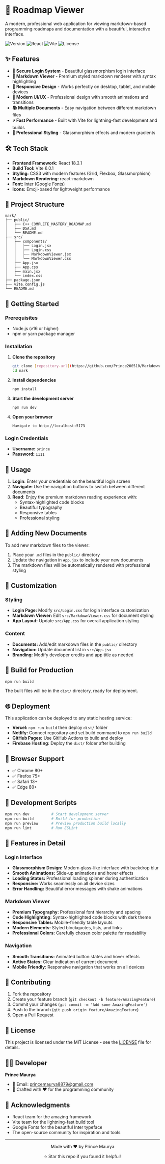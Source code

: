 # 🚀 Roadmap Viewer

A modern, professional web application for viewing markdown-based programming roadmaps and documentation with a beautiful, interactive interface.

![Version](https://img.shields.io/badge/version-1.0.0-blue.svg)
![React](https://img.shields.io/badge/React-18.3.1-61dafb.svg)
![Vite](https://img.shields.io/badge/Vite-6.0.1-646cff.svg)
![License](https://img.shields.io/badge/license-MIT-green.svg)

## ✨ Features

- **🔐 Secure Login System** - Beautiful glassmorphism login interface
- **📖 Markdown Viewer** - Premium styled markdown renderer with syntax highlighting
- **📱 Responsive Design** - Works perfectly on desktop, tablet, and mobile devices
- **🎨 Modern UI/UX** - Professional design with smooth animations and transitions
- **📚 Multiple Documents** - Easy navigation between different markdown files
- **⚡ Fast Performance** - Built with Vite for lightning-fast development and builds
- **🌙 Professional Styling** - Glassmorphism effects and modern gradients

## 🛠️ Tech Stack

- **Frontend Framework:** React 18.3.1
- **Build Tool:** Vite 6.0.1
- **Styling:** CSS3 with modern features (Grid, Flexbox, Glassmorphism)
- **Markdown Rendering:** react-markdown
- **Font:** Inter (Google Fonts)
- **Icons:** Emoji-based for lightweight performance

## 📁 Project Structure

```
mark/
├── public/
│   ├── C++_COMPLETE_MASTERY_ROADMAP.md
│   ├── DSA.md
│   └── README.md
├── src/
│   ├── components/
│   │   ├── Login.jsx
│   │   ├── Login.css
│   │   ├── MarkdownViewer.jsx
│   │   └── MarkdownViewer.css
│   ├── App.jsx
│   ├── App.css
│   ├── main.jsx
│   └── index.css
├── package.json
├── vite.config.js
└── README.md
```

## 🚀 Getting Started

### Prerequisites

- Node.js (v16 or higher)
- npm or yarn package manager

### Installation

1. **Clone the repository**
   ```bash
   git clone [repository-url](https://github.com/Prince200510/Markdown.git)
   cd mark
   ```

2. **Install dependencies**
   ```bash
   npm install
   ```

3. **Start the development server**
   ```bash
   npm run dev
   ```

4. **Open your browser**
   ```
   Navigate to http://localhost:5173
   ```

### Login Credentials

- **Username:** `prince`
- **Password:** `1111`

## 📖 Usage

1. **Login:** Enter your credentials on the beautiful login screen
2. **Navigate:** Use the navigation buttons to switch between different documents
3. **Read:** Enjoy the premium markdown reading experience with:
   - Syntax-highlighted code blocks
   - Beautiful typography
   - Responsive tables
   - Professional styling

## 📄 Adding New Documents

To add new markdown files to the viewer:

1. Place your `.md` files in the `public/` directory
2. Update the navigation in `App.jsx` to include your new documents
3. The markdown files will be automatically rendered with professional styling

## 🎨 Customization

### Styling
- **Login Page:** Modify `src/Login.css` for login interface customization
- **Markdown Viewer:** Edit `src/MarkdownViewer.css` for document styling
- **App Layout:** Update `src/App.css` for overall application styling

### Content
- **Documents:** Add/edit markdown files in the `public/` directory
- **Navigation:** Update document list in `src/App.jsx`
- **Branding:** Modify developer credits and app title as needed

## 🚀 Build for Production

```bash
npm run build
```

The built files will be in the `dist/` directory, ready for deployment.

## 🌐 Deployment

This application can be deployed to any static hosting service:

- **Vercel:** `npm run build` then deploy `dist/` folder
- **Netlify:** Connect repository and set build command to `npm run build`
- **GitHub Pages:** Use GitHub Actions to build and deploy
- **Firebase Hosting:** Deploy the `dist/` folder after building

## 📱 Browser Support

- ✅ Chrome 80+
- ✅ Firefox 75+
- ✅ Safari 13+
- ✅ Edge 80+

## 🔧 Development Scripts

```bash
npm run dev          # Start development server
npm run build        # Build for production
npm run preview      # Preview production build locally
npm run lint         # Run ESLint
```

## 🎯 Features in Detail

### Login Interface
- **Glassmorphism Design:** Modern glass-like interface with backdrop blur
- **Smooth Animations:** Slide-up animations and hover effects
- **Loading States:** Professional loading spinner during authentication
- **Responsive:** Works seamlessly on all device sizes
- **Error Handling:** Beautiful error messages with shake animations

### Markdown Viewer
- **Premium Typography:** Professional font hierarchy and spacing
- **Code Highlighting:** Syntax-highlighted code blocks with dark theme
- **Responsive Tables:** Mobile-friendly table layouts
- **Modern Elements:** Styled blockquotes, lists, and links
- **Professional Colors:** Carefully chosen color palette for readability

### Navigation
- **Smooth Transitions:** Animated button states and hover effects
- **Active States:** Clear indication of current document
- **Mobile Friendly:** Responsive navigation that works on all devices

## 🤝 Contributing

1. Fork the repository
2. Create your feature branch (`git checkout -b feature/AmazingFeature`)
3. Commit your changes (`git commit -m 'Add some AmazingFeature'`)
4. Push to the branch (`git push origin feature/AmazingFeature`)
5. Open a Pull Request

## 📝 License

This project is licensed under the MIT License - see the [LICENSE](LICENSE) file for details.

## 👨‍💻 Developer

**Prince Maurya**
- 📧 Email: [princemaurya8879@gmail.com](mailto:princemaurya8879@gmail.com)
- 🌟 Crafted with ❤️ for the programming community

## 🙏 Acknowledgments

- React team for the amazing framework
- Vite team for the lightning-fast build tool
- Google Fonts for the beautiful Inter typeface
- The open-source community for inspiration and tools

---

<div align="center">
  <p>Made with ❤️ by Prince Maurya</p>
  <p>⭐ Star this repo if you found it helpful!</p>
</div>
